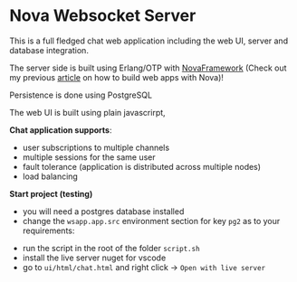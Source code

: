 # Nova Websocket Server

This is a full fledged chat web application including the web UI, server and database integration.

The server side is built using Erlang/OTP with  [NovaFramework](http://novaframework.org/) (Check out my previous 
[article](https://github.com/sanzor/NovaWebApiTutorial) on how to build web apps with Nova)!

Persistence is done using PostgreSQL

The web UI is built using plain javascrirpt,

**Chat application supports**:
- user subscriptions to multiple channels
- multiple sessions for the same user
- fault tolerance (application is distributed across multiple nodes)
- load balancing

**Start project (testing)**
- you will need a postgres database installed
- change the `wsapp.app.src` environment section for key `pg2` as to your requirements:
 <!-- {pg2,[
    {hostname,"localhost"},
    {port,30762},
    {username,"admin"},
    {password,"test123"},
    {database,"postgresdb"}
    ]}-->


- run the script in the root of the folder `script.sh` 
- install the live server nuget for vscode 
- go to `ui/html/chat.html` and right click -> `Open with live server`
